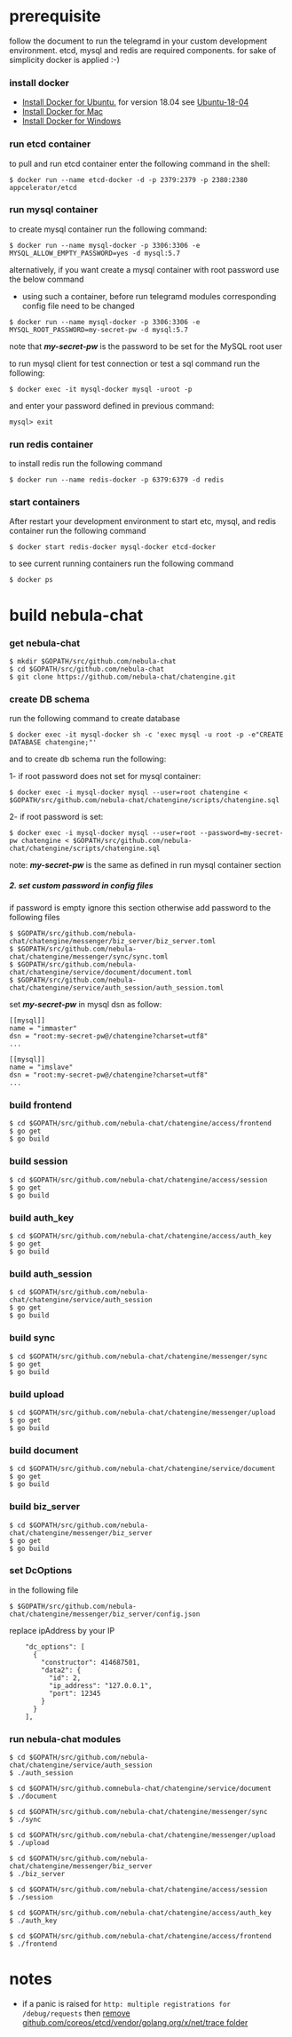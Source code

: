 # prerequisite

follow the document to run the telegramd in your custom development environment. 
etcd, mysql and redis are required components. for sake of simplicity docker is applied :-)

### install docker
* [Install Docker for Ubuntu.](https://docs.docker.com/install/linux/docker-ce/ubuntu/)
for version 18.04 see [Ubuntu-18-04](https://linuxconfig.org/how-to-install-docker-on-ubuntu-18-04-bionic-beaver)
* [Install Docker for Mac](https://docs.docker.com/docker-for-mac/install/)
* [Install Docker for Windows](https://docs.docker.com/docker-for-windows/install/#start-docker-for-windows)

### run etcd container
to pull and run etcd container enter the following command in the shell:
```
$ docker run --name etcd-docker -d -p 2379:2379 -p 2380:2380 appcelerator/etcd
```

### run mysql container
to create mysql container run the following command:
```
$ docker run --name mysql-docker -p 3306:3306 -e MYSQL_ALLOW_EMPTY_PASSWORD=yes -d mysql:5.7
```
alternatively, if you want create a mysql container with root password use the below command
 - using such a container, before run telegramd modules corresponding config file need to be changed
```
$ docker run --name mysql-docker -p 3306:3306 -e MYSQL_ROOT_PASSWORD=my-secret-pw -d mysql:5.7
```
note that ***my-secret-pw*** is the password to be set for the MySQL root user

to run mysql client for test connection or test a sql command run the following:
```
$ docker exec -it mysql-docker mysql -uroot -p
```
and enter your password defined in previous command:
```
mysql> exit
```

### run redis container
to install redis run the following command
```
$ docker run --name redis-docker -p 6379:6379 -d redis 
```

### start containers
After restart your development environment to start etc, mysql, and redis container run
the following command 
```
$ docker start redis-docker mysql-docker etcd-docker
```

to see current running containers run the following command
```
$ docker ps
```

# build nebula-chat


### get nebula-chat

```
$ mkdir $GOPATH/src/github.com/nebula-chat
$ cd $GOPATH/src/github.com/nebula-chat
$ git clone https://github.com/nebula-chat/chatengine.git
```

### create DB schema
run the following command to create database
```
$ docker exec -it mysql-docker sh -c 'exec mysql -u root -p -e"CREATE DATABASE chatengine;"' 
```
 and to create db schema run the following:
 
 1- if root password does not set for mysql container:
 ```
 $ docker exec -i mysql-docker mysql --user=root chatengine < $GOPATH/src/github.com/nebula-chat/chatengine/scripts/chatengine.sql
 ```
 
 2- if root password is set:
```
$ docker exec -i mysql-docker mysql --user=root --password=my-secret-pw chatengine < $GOPATH/src/github.com/nebula-chat/chatengine/scripts/chatengine.sql
```
note: ***my-secret-pw*** is the same as defined in run mysql container section

##### 2. set custom password in config files
if password is empty ignore this section otherwise add password to the following files
```
$ $GOPATH/src/github.com/nebula-chat/chatengine/messenger/biz_server/biz_server.toml
$ $GOPATH/src/github.com/nebula-chat/chatengine/messenger/sync/sync.toml
$ $GOPATH/src/github.com/nebula-chat/chatengine/service/document/document.toml
$ $GOPATH/src/github.com/nebula-chat/chatengine/service/auth_session/auth_session.toml
```
set ***my-secret-pw*** in mysql dsn as follow:
```
[[mysql]]
name = "immaster"
dsn = "root:my-secret-pw@/chatengine?charset=utf8"
...

[[mysql]]
name = "imslave"
dsn = "root:my-secret-pw@/chatengine?charset=utf8"
...
```

  
 
### build frontend
```
$ cd $GOPATH/src/github.com/nebula-chat/chatengine/access/frontend
$ go get
$ go build
```

### build session
```
$ cd $GOPATH/src/github.com/nebula-chat/chatengine/access/session
$ go get
$ go build
```

### build auth_key
```
$ cd $GOPATH/src/github.com/nebula-chat/chatengine/access/auth_key
$ go get
$ go build
```

### build auth_session
```
$ cd $GOPATH/src/github.com/nebula-chat/chatengine/service/auth_session
$ go get
$ go build
```

### build sync
```
$ cd $GOPATH/src/github.com/nebula-chat/chatengine/messenger/sync
$ go get
$ go build
```

### build upload
```
$ cd $GOPATH/src/github.com/nebula-chat/chatengine/messenger/upload
$ go get
$ go build
```

### build document
```
$ cd $GOPATH/src/github.com/nebula-chat/chatengine/service/document
$ go get
$ go build
```

### build biz_server
```
$ cd $GOPATH/src/github.com/nebula-chat/chatengine/messenger/biz_server
$ go get
$ go build
```

### set DcOptions
in the following file 
```
$ $GOPATH/src/github.com/nebula-chat/chatengine/messenger/biz_server/config.json
```
replace ipAddress by your IP
```
    "dc_options": [
      {
        "constructor": 414687501,
        "data2": {
          "id": 2,
          "ip_address": "127.0.0.1",
          "port": 12345
        }
      }
    ],
```


### run nebula-chat modules
```
$ cd $GOPATH/src/github.com/nebula-chat/chatengine/service/auth_session
$ ./auth_session

$ cd $GOPATH/src/github.comnebula-chat/chatengine/service/document
$ ./document

$ cd $GOPATH/src/github.com/nebula-chat/chatengine/messenger/sync
$ ./sync

$ cd $GOPATH/src/github.com/nebula-chat/chatengine/messenger/upload
$ ./upload

$ cd $GOPATH/src/github.com/nebula-chat/chatengine/messenger/biz_server
$ ./biz_server

$ cd $GOPATH/src/github.com/nebula-chat/chatengine/access/session
$ ./session

$ cd $GOPATH/src/github.com/nebula-chat/chatengine/access/auth_key
$ ./auth_key

$ cd $GOPATH/src/github.com/nebula-chat/chatengine/access/frontend
$ ./frontend
```

# notes
* if a panic is raised for `http: multiple registrations for /debug/requests` then 
[remove github.com/coreos/etcd/vendor/golang.org/x/net/trace folder](https://github.com/coreos/etcd/issues/9357)


